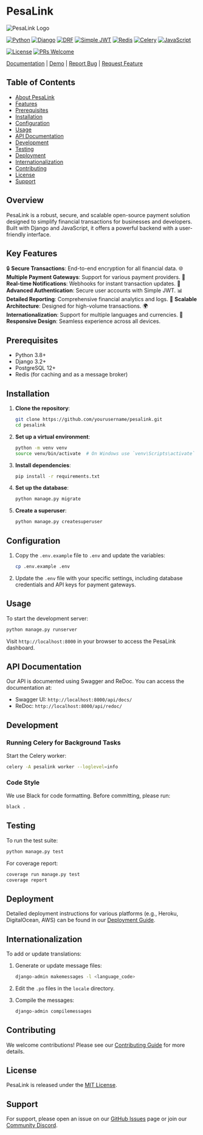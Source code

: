 # PesaLink

![PesaLink Logo](link_to_logo_image)

[![Python](https://img.shields.io/badge/Python-3.8.10-blue.svg)](https://www.python.org/downloads/release/python-3810/)
[![Django](https://img.shields.io/badge/Django-4.2.15-green.svg)](https://docs.djangoproject.com/en/4.2/)
[![DRF](https://img.shields.io/badge/Django%20REST%20Framework-3.14.0-red.svg)](https://www.django-rest-framework.org/)
[![Simple JWT](https://img.shields.io/badge/Simple%20JWT-5.2.2-orange.svg)](https://django-rest-framework-simplejwt.readthedocs.io/)
[![Redis](https://img.shields.io/badge/Redis-7.0.5-red.svg)](https://redis.io/)
[![Celery](https://img.shields.io/badge/Celery-5.2.7-brightgreen.svg)](https://docs.celeryproject.org/)
[![JavaScript](https://img.shields.io/badge/JavaScript-ES6+-yellow.svg)](https://developer.mozilla.org/en-US/docs/Web/JavaScript)

[![License](https://img.shields.io/badge/License-Custom-blue.svg)](LICENSE)
[![PRs Welcome](https://img.shields.io/badge/PRs-welcome-brightgreen.svg)](CONTRIBUTING.md)

[Documentation](link_to_docs) | [Demo](link_to_demo) | [Report Bug](link_to_issues) | [Request Feature](link_to_feature_request)


## Table of Contents
- [About PesaLink](#about-pesalink)
- [Features](#features)
- [Prerequisites](#prerequisites)
- [Installation](#installation)
- [Configuration](#configuration)
- [Usage](#usage)
- [API Documentation](#api-documentation)
- [Development](#development)
- [Testing](#testing)
- [Deployment](#deployment)
- [Internationalization](#internationalization)
- [Contributing](#contributing)
- [License](#license)
- [Support](#support)


## Overview

PesaLink is a robust, secure, and scalable open-source payment solution designed to simplify financial transactions for businesses and developers. Built with Django and JavaScript, it offers a powerful backend with a user-friendly interface.


## Key Features

🔒 **Secure Transactions**: End-to-end encryption for all financial data.
🌐 **Multiple Payment Gateways**: Support for various payment providers.
🔔 **Real-time Notifications**: Webhooks for instant transaction updates.
🔑 **Advanced Authentication**: Secure user accounts with Simple JWT.
📊 **Detailed Reporting**: Comprehensive financial analytics and logs.
🚀 **Scalable Architecture**: Designed for high-volume transactions.
🌍 **Internationalization**: Support for multiple languages and currencies.
📱 **Responsive Design**: Seamless experience across all devices.


## Prerequisites

- Python 3.8+
- Django 3.2+
- PostgreSQL 12+
- Redis (for caching and as a message broker)

## Installation

1. **Clone the repository**:
   ```bash
   git clone https://github.com/yourusername/pesalink.git
   cd pesalink
   ```

2. **Set up a virtual environment**:
   ```bash
   python -m venv venv
   source venv/bin/activate  # On Windows use `venv\Scripts\activate`
   ```

3. **Install dependencies**:
   ```bash
   pip install -r requirements.txt
   ```

4. **Set up the database**:
   ```bash
   python manage.py migrate
   ```

5. **Create a superuser**:
   ```bash
   python manage.py createsuperuser
   ```

## Configuration

1. Copy the `.env.example` file to `.env` and update the variables:
   ```bash
   cp .env.example .env
   ```

2. Update the `.env` file with your specific settings, including database credentials and API keys for payment gateways.

## Usage

To start the development server:

```bash
python manage.py runserver
```

Visit `http://localhost:8000` in your browser to access the PesaLink dashboard.

## API Documentation

Our API is documented using Swagger and ReDoc. You can access the documentation at:

- Swagger UI: `http://localhost:8000/api/docs/`
- ReDoc: `http://localhost:8000/api/redoc/`

## Development

### Running Celery for Background Tasks

Start the Celery worker:

```bash
celery -A pesalink worker --loglevel=info
```

### Code Style

We use Black for code formatting. Before committing, please run:

```bash
black .
```

## Testing

To run the test suite:

```bash
python manage.py test
```

For coverage report:

```bash
coverage run manage.py test
coverage report
```

## Deployment

Detailed deployment instructions for various platforms (e.g., Heroku, DigitalOcean, AWS) can be found in our [Deployment Guide](link_to_deployment_guide.md).

## Internationalization

To add or update translations:

1. Generate or update message files:
   ```bash
   django-admin makemessages -l <language_code>
   ```

2. Edit the `.po` files in the `locale` directory.

3. Compile the messages:
   ```bash
   django-admin compilemessages
   ```

## Contributing

We welcome contributions! Please see our [Contributing Guide](link_to_contributing.md) for more details.

## License

PesaLink is released under the [MIT License](link_to_license_file).

## Support

For support, please open an issue on our [GitHub Issues](link_to_github_issues) page or join our [Community Discord](link_to_discord).

